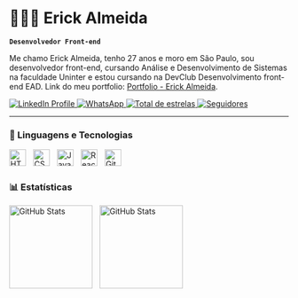 # 👨🏻‍💻 Erick Almeida

**`Desenvolvedor Front-end`**

Me chamo Erick Almeida, tenho 27 anos e moro em São Paulo, sou desenvolvedor front-end, cursando Análise e Desenvolvimento de Sistemas na faculdade Uninter e estou cursando na DevClub Desenvolvimento front-end EAD. Link do meu portfolio: [Portfolio - Erick Almeida](https://erickalmeidadeoliveira.github.io/portifolio/).

<p align="left">
<a href="https://www.linkedin.com/in/erick-almeida-de-oliveira/" target="_blank">
    <img 
        alt="LinkedIn Profile" 
        title="Acesse meu perfil no LinkedIn" 
        src="https://custom-icon-badges.demolab.com/badge/-LinkedIn-blue?style=for-the-badge&logo=linkedin&logoColor=white"
    />
</a>
<a href="https://wa.me/11985658712" target="_blank">
    <img 
        alt="WhatsApp" 
        title="Entre em contato pelo WhatsApp" 
        src="https://custom-icon-badges.demolab.com/badge/-WhatsApp-brightgreen?style=for-the-badge&logo=whatsapp&logoColor=white"
    />
</a>
    <a href="https://github.com/erickalmeidadeoliveira?tab=stars">
        <img 
            alt="Total de estrelas" 
            title="Total de estrelas GitHub" 
            src="https://custom-icon-badges.demolab.com/github/stars/erickalmeidadeoliveira?color=55960c&style=for-the-badge&labelColor=488207&logo=star&label=estrelas"
        />
    </a>
    <a href="https://github.com/erickalmeidadeoliveira?tab=followers">
        <img 
            alt="Seguidores" 
            title="Me siga no GitHub" 
            src="https://custom-icon-badges.demolab.com/github/followers/erickalmeidadeoliveira?color=236ad3&labelColor=1155ba&style=for-the-badge&logo=github&label=Seguidores&logoColor=white"
        />
    </a>
</p>

---

### 🤖 Linguagens e Tecnologias

<img 
    align="left" 
    alt="HTML"
    title="HTML" 
    width="30px" 
    style="padding-right: 10px;" 
    src="https://cdn.jsdelivr.net/gh/devicons/devicon@latest/icons/html5/html5-original.svg" 
/>
<img 
    align="left" 
    alt="CSS" 
    title="CSS"
    width="30px" 
    style="padding-right: 10px;" 
    src="https://cdn.jsdelivr.net/gh/devicons/devicon@latest/icons/css3/css3-original.svg" 
/>
<img 
    align="left" 
    alt="JavaScript" 
    title="JavaScript"
    width="30px" 
    style="padding-right: 10px;" 
    src="https://cdn.jsdelivr.net/gh/devicons/devicon@latest/icons/javascript/javascript-original.svg" 
/>

<img 
    align="left" 
    alt="React"
    title="React" 
    width="30px" 
    style="padding-right: 10px;" 
    src="https://cdn.jsdelivr.net/gh/devicons/devicon@latest/icons/react/react-original.svg" 
/>

<img 
    align="left" 
    alt="Git" 
    title="Git"
    width="30px" 
    style="padding-right: 10px;" 
    src="https://cdn.jsdelivr.net/gh/devicons/devicon@latest/icons/git/git-original.svg" 
/>

<br/>
<br/>

### 📊 Estatísticas

<p>
  <img 
    align="left" 
    alt="GitHub Stats" 
    height="150" 
    style="padding-right: 10px;" 
    src="https://github-readme-stats.vercel.app/api?username=erickalmeidadeoliveira&show_icons=true&theme=tokyonight&include_all_commits=true&locale=pt-br" 
  />

  <img 
      align="left" 
      alt="GitHub Stats" 
      height="150"
      src="https://github-readme-stats.vercel.app/api/top-langs/?username=erickalmeidadeoliveira&theme=tokyonight&layout=compact&custom_title=Tecnologias&langs_count=10" 
  />

</p>
